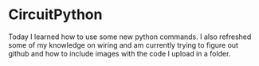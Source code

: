 # CircuitPython
Today I learned how to use some new python commands. I also refreshed some of my knowledge on wiring and am currently trying to figure out github and how to include images with the code I upload in a folder.
